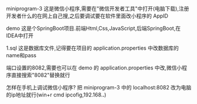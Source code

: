 miniprogram-3    这是微信小程序,需要在"微信开发者工具"中打开(电脑下载),注册开发者什么的在网上自己搜,之后要调试要在软件里面改小程序的 AppID

demo             这是个SpringBoot项目.前端Html,Css,JavaScript,后端SpringBoot,在IDEA中打开


1.sql            这是数据库文件,记得要在项目的  application.properties  中改数据库的name和pass

端口设置的8082,需要也可以在  demo  的  application.properties  中改,微信小程序直接搜索"8082"替换就行

怎样在手机上调试微信小程序?
把  miniprogram-3  中的  localhost:8082  改为电脑的ip地址就行(win+r  cmd  ipcofig,192.168.**.**)
